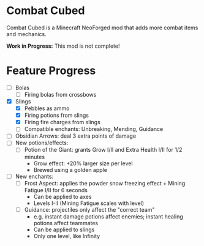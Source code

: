 # Combat Cubed

Combat Cubed is a Minecraft NeoForged mod that adds more combat items and mechanics.

**Work in Progress:** This mod is not complete!

# Feature Progress

- [ ] Bolas
  - [ ] Firing bolas from crossbows
- [X] Slings
  - [X] Pebbles as ammo
  - [X] Firing potions from slings
  - [X] Firing fire charges from slings
  - [ ] Compatible enchants: Unbreaking, Mending, Guidance
- [ ] Obsidian Arrows: deal 3 extra points of damage
- [ ] New potions/effects:
  - [ ] Potion of the Giant: grants Grow I/II and Extra Health I/II for 1/2 minutes
    - Grow effect: +20% larger size per level
    - Brewed using a golden apple
- [ ] New enchants:
  - [ ] Frost Aspect: applies the powder snow freezing effect + Mining Fatigue I/II for 6 seconds
    - Can be applied to axes
    - Levels I-II (Mining Fatigue scales with level)
  - [ ] Guidance: projectiles only affect the "correct team"
    - e.g. instant damage potions affect enemies; instant healing potions affect teammates
    - Can be applied to slings
    - Only one level, like Infinity
